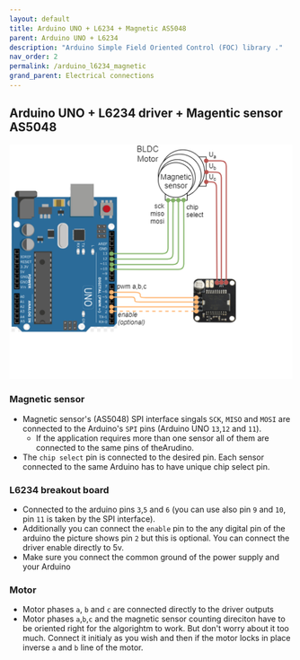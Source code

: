 ```yaml
---
layout: default
title: Arduino UNO + L6234 + Magnetic AS5048
parent: Arduino UNO + L6234
description: "Arduino Simple Field Oriented Control (FOC) library ."
nav_order: 2
permalink: /arduino_l6234_magnetic
grand_parent: Electrical connections
---
```


## Arduino UNO + L6234 driver + Magentic sensor  AS5048

<p>
 <img src="extras/Images/arduino_connection_magnetic.png">
</p>  

### Magnetic sensor
- Magnetic sensor's (AS5048) SPI interface singals `SCK`, `MISO` and `MOSI` are connected to the Arduino's `SPI` pins (Arduino UNO `13`,`12` and `11`). 
  - If the application requires more than one sensor all of them are connected to the same pins of theArudino.
- The `chip select` pin is connected to the desired pin. Each sensor connected to the same Arduino has to have unique chip select pin.
### L6234 breakout board 
- Connected to the arduino pins `3`,`5` and `6` (you can use also pin `9` and `10`, pin `11` is taken by the SPI interface).  
- Additionally you can connect the `enable` pin to the any digital pin of the arduino the picture shows pin `2` but this is optional. You can connect the driver enable directly to 5v. 
- Make sure you connect the common ground of the power supply and your Arduino
### Motor
- Motor phases `a`, `b` and `c` are connected directly to the driver outputs
- Motor phases `a`,`b`,`c` and the magnetic sensor counting direciton have to be oriented right for the algorightm to work. But don't worry about it too much. Connect it initialy as you wish and then if the motor locks in place inverse `a` and `b` line of the motor.

